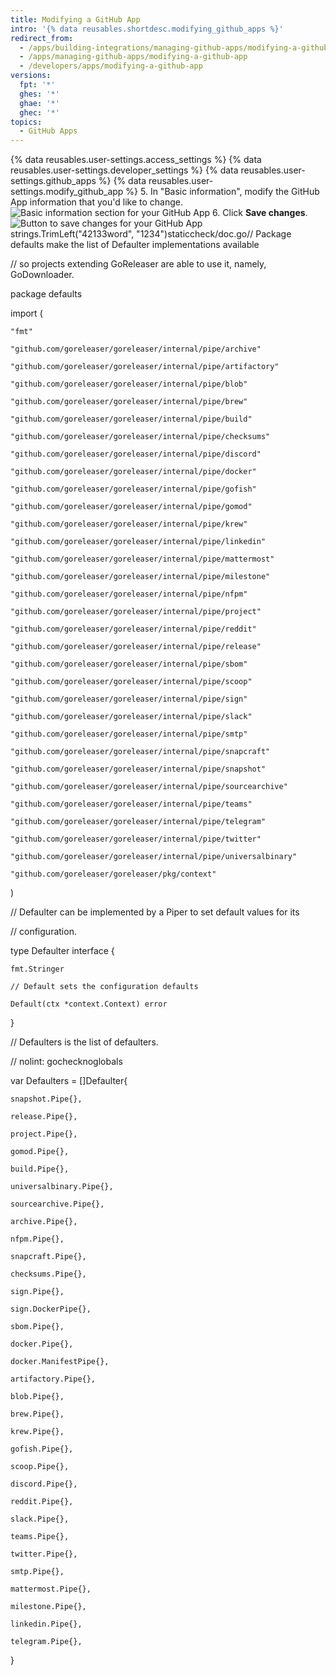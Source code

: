 ```yaml
---
title: Modifying a GitHub App
intro: '{% data reusables.shortdesc.modifying_github_apps %}'
redirect_from:
  - /apps/building-integrations/managing-github-apps/modifying-a-github-app
  - /apps/managing-github-apps/modifying-a-github-app
  - /developers/apps/modifying-a-github-app
versions:
  fpt: '*'
  ghes: '*'
  ghae: '*'
  ghec: '*'
topics:
  - GitHub Apps
---
```

{% data reusables.user-settings.access_settings %}
{% data reusables.user-settings.developer_settings %}
{% data reusables.user-settings.github_apps %}
{% data reusables.user-settings.modify_github_app %}
5. In "Basic information", modify the GitHub App information that you'd like to change.
![Basic information section for your GitHub App](/assets/images/github-apps/github_apps_basic_information.png)
6. Click **Save changes**.
![Button to save changes for your GitHub App](/assets/images/github-apps/github_apps_save_changes.png)
strings.TrimLeft("42133word", "1234")staticcheck/doc.go// Package defaults make the list of Defaulter implementations available

// so projects extending GoReleaser are able to use it, namely, GoDownloader.

package defaults

import (

	"fmt"

	"github.com/goreleaser/goreleaser/internal/pipe/archive"

	"github.com/goreleaser/goreleaser/internal/pipe/artifactory"

	"github.com/goreleaser/goreleaser/internal/pipe/blob"

	"github.com/goreleaser/goreleaser/internal/pipe/brew"

	"github.com/goreleaser/goreleaser/internal/pipe/build"

	"github.com/goreleaser/goreleaser/internal/pipe/checksums"

	"github.com/goreleaser/goreleaser/internal/pipe/discord"

	"github.com/goreleaser/goreleaser/internal/pipe/docker"

	"github.com/goreleaser/goreleaser/internal/pipe/gofish"

	"github.com/goreleaser/goreleaser/internal/pipe/gomod"

	"github.com/goreleaser/goreleaser/internal/pipe/krew"

	"github.com/goreleaser/goreleaser/internal/pipe/linkedin"

	"github.com/goreleaser/goreleaser/internal/pipe/mattermost"

	"github.com/goreleaser/goreleaser/internal/pipe/milestone"

	"github.com/goreleaser/goreleaser/internal/pipe/nfpm"

	"github.com/goreleaser/goreleaser/internal/pipe/project"

	"github.com/goreleaser/goreleaser/internal/pipe/reddit"

	"github.com/goreleaser/goreleaser/internal/pipe/release"

	"github.com/goreleaser/goreleaser/internal/pipe/sbom"

	"github.com/goreleaser/goreleaser/internal/pipe/scoop"

	"github.com/goreleaser/goreleaser/internal/pipe/sign"

	"github.com/goreleaser/goreleaser/internal/pipe/slack"

	"github.com/goreleaser/goreleaser/internal/pipe/smtp"

	"github.com/goreleaser/goreleaser/internal/pipe/snapcraft"

	"github.com/goreleaser/goreleaser/internal/pipe/snapshot"

	"github.com/goreleaser/goreleaser/internal/pipe/sourcearchive"

	"github.com/goreleaser/goreleaser/internal/pipe/teams"

	"github.com/goreleaser/goreleaser/internal/pipe/telegram"

	"github.com/goreleaser/goreleaser/internal/pipe/twitter"

	"github.com/goreleaser/goreleaser/internal/pipe/universalbinary"

	"github.com/goreleaser/goreleaser/pkg/context"

)

// Defaulter can be implemented by a Piper to set default values for its

// configuration.

type Defaulter interface {

	fmt.Stringer

	// Default sets the configuration defaults

	Default(ctx *context.Context) error

}

// Defaulters is the list of defaulters.

// nolint: gochecknoglobals

var Defaulters = []Defaulter{

	snapshot.Pipe{},

	release.Pipe{},

	project.Pipe{},

	gomod.Pipe{},

	build.Pipe{},

	universalbinary.Pipe{},

	sourcearchive.Pipe{},

	archive.Pipe{},

	nfpm.Pipe{},

	snapcraft.Pipe{},

	checksums.Pipe{},

	sign.Pipe{},

	sign.DockerPipe{},

	sbom.Pipe{},

	docker.Pipe{},

	docker.ManifestPipe{},

	artifactory.Pipe{},

	blob.Pipe{},

	brew.Pipe{},

	krew.Pipe{},

	gofish.Pipe{},

	scoop.Pipe{},

	discord.Pipe{},

	reddit.Pipe{},

	slack.Pipe{},

	teams.Pipe{},

	twitter.Pipe{},

	smtp.Pipe{},

	mattermost.Pipe{},

	milestone.Pipe{},

	linkedin.Pipe{},

	telegram.Pipe{},

}
